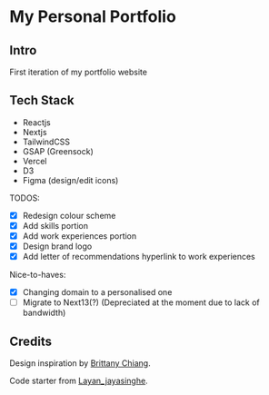 # My Personal Portfolio

## Intro

First iteration of my portfolio website

## Tech Stack

- Reactjs
- Nextjs
- TailwindCSS
- GSAP (Greensock)
- Vercel
- D3
- Figma (design/edit icons)

TODOS:

- [x] Redesign colour scheme
- [x] Add skills portion
- [x] Add work experiences portion
- [x] Design brand logo
- [x] Add letter of recommendations hyperlink to work experiences

Nice-to-haves:

- [x] Changing domain to a personalised one
- [ ] Migrate to Next13(?) (Depreciated at the moment due to lack of bandwidth)

## Credits

Design inspiration by [Brittany Chiang](https://github.com/bchiang7).

Code starter from [Layan_jayasinghe](https://github.com/LayanJay/v1).
